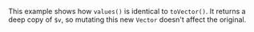 This example shows how `values()` is identical to `toVector()`. It returns a deep copy of `$v`, so mutating this new `Vector` doesn't affect the original.
